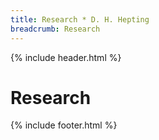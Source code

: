 ```yaml
---
title: Research * D. H. Hepting
breadcrumb: Research
---
```

{% include header.html %}
<h1>
	Research
</h1>
{% include footer.html %}
